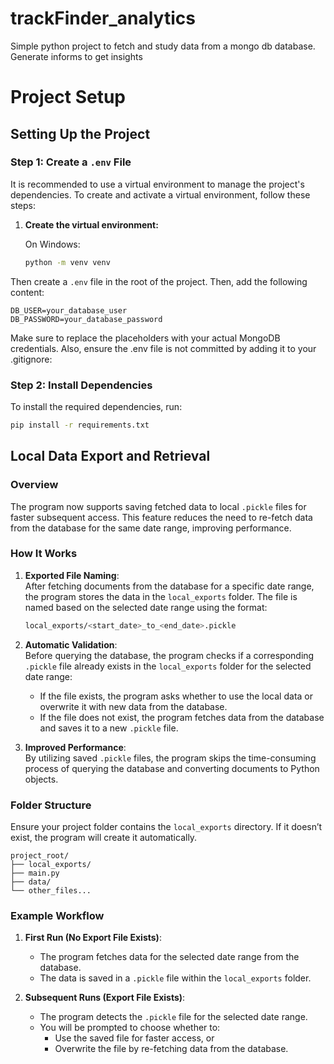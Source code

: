 # trackFinder_analytics
Simple python project to fetch and study data from a mongo db database. Generate informs to get insights

# Project Setup

## Setting Up the Project

### Step 1: Create a `.env` File

It is recommended to use a virtual environment to manage the project's dependencies. To create and activate a virtual environment, follow these steps:

1. **Create the virtual environment:**

   On Windows:
   ```bash
   python -m venv venv

Then create a `.env` file in the root of the project. Then, add the following content:

```env
DB_USER=your_database_user
DB_PASSWORD=your_database_password
```

Make sure to replace the placeholders with your actual MongoDB credentials. Also, ensure the .env file is not committed by adding it to your .gitignore:

### Step 2: Install Dependencies
To install the required dependencies, run:

```bash
pip install -r requirements.txt
```

## Local Data Export and Retrieval

### Overview
The program now supports saving fetched data to local `.pickle` files for faster subsequent access. This feature reduces the need to re-fetch data from the database for the same date range, improving performance.

### How It Works
1. **Exported File Naming**:  
   After fetching documents from the database for a specific date range, the program stores the data in the `local_exports` folder. The file is named based on the selected date range using the format:  

   ```bash
   local_exports/<start_date>_to_<end_date>.pickle
   ```

2. **Automatic Validation**:  
   Before querying the database, the program checks if a corresponding `.pickle` file already exists in the `local_exports` folder for the selected date range:
   - If the file exists, the program asks whether to use the local data or overwrite it with new data from the database.
   - If the file does not exist, the program fetches data from the database and saves it to a new `.pickle` file.

3. **Improved Performance**:  
   By utilizing saved `.pickle` files, the program skips the time-consuming process of querying the database and converting documents to Python objects.

### Folder Structure
Ensure your project folder contains the `local_exports` directory. If it doesn’t exist, the program will create it automatically.

```
project_root/
├── local_exports/
├── main.py
├── data/
└── other_files...
```

### Example Workflow
1. **First Run (No Export File Exists)**:
   - The program fetches data for the selected date range from the database.
   - The data is saved in a `.pickle` file within the `local_exports` folder.

2. **Subsequent Runs (Export File Exists)**:
   - The program detects the `.pickle` file for the selected date range.
   - You will be prompted to choose whether to:
     - Use the saved file for faster access, or
     - Overwrite the file by re-fetching data from the database.
